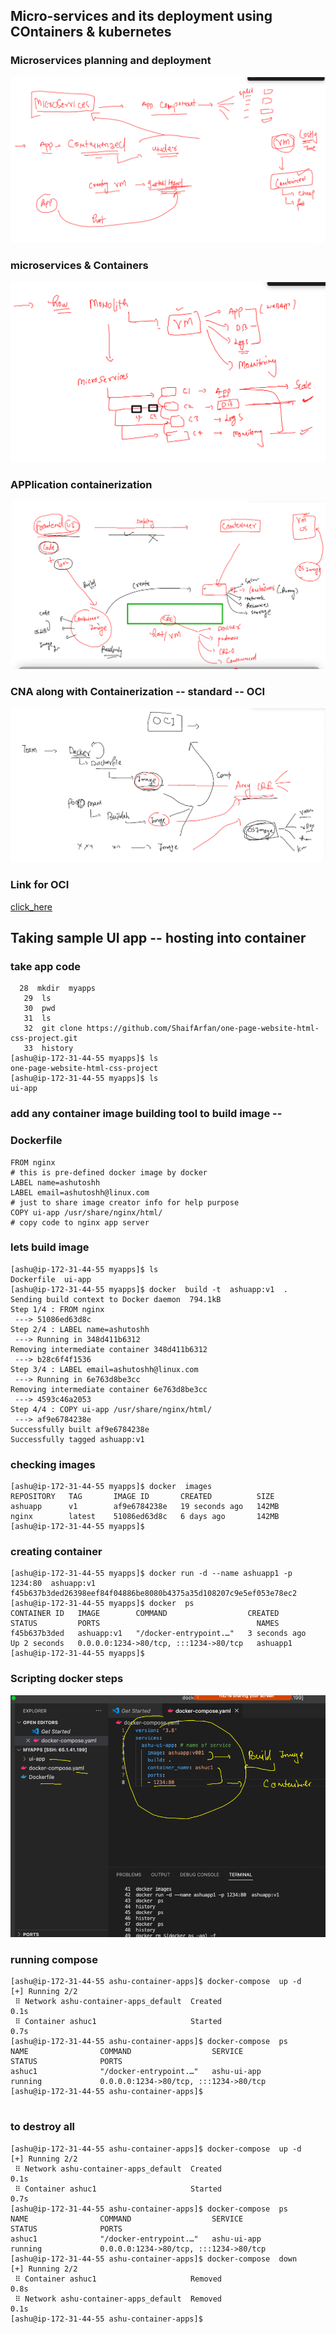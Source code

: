 ##  Micro-services and its deployment using COntainers & kubernetes 

### Microservices planning and deployment 

<img src="micro.png">

### microservices & Containers 

<img src="cont.png">

### APPlication containerization 

<img src="appcont.png">

### CNA along with Containerization --  standard -- OCI 

<img src="oci.png">

### Link for OCI 

[click_here](https://opencontainers.org/)

## Taking sample UI app -- hosting into container 

### take app code 

```
  28  mkdir  myapps 
   29  ls
   30  pwd
   31  ls
   32  git clone https://github.com/ShaifArfan/one-page-website-html-css-project.git
   33  history 
[ashu@ip-172-31-44-55 myapps]$ ls
one-page-website-html-css-project
[ashu@ip-172-31-44-55 myapps]$ ls
ui-app
```

### add any container image building tool to build image -- 

### Dockerfile 

```
FROM nginx 
# this is pre-defined docker image by docker 
LABEL name=ashutoshh
LABEL email=ashutoshh@linux.com 
# just to share image creator info for help purpose 
COPY ui-app /usr/share/nginx/html/
# copy code to nginx app server 
```

### lets build image 

```
[ashu@ip-172-31-44-55 myapps]$ ls
Dockerfile  ui-app
[ashu@ip-172-31-44-55 myapps]$ docker  build -t  ashuapp:v1  . 
Sending build context to Docker daemon  794.1kB
Step 1/4 : FROM nginx
 ---> 51086ed63d8c
Step 2/4 : LABEL name=ashutoshh
 ---> Running in 348d411b6312
Removing intermediate container 348d411b6312
 ---> b28c6f4f1536
Step 3/4 : LABEL email=ashutoshh@linux.com
 ---> Running in 6e763d8be3cc
Removing intermediate container 6e763d8be3cc
 ---> 4593c46a2053
Step 4/4 : COPY ui-app /usr/share/nginx/html/
 ---> af9e6784238e
Successfully built af9e6784238e
Successfully tagged ashuapp:v1
```

### checking images 

```
[ashu@ip-172-31-44-55 myapps]$ docker  images
REPOSITORY   TAG       IMAGE ID       CREATED          SIZE
ashuapp      v1        af9e6784238e   19 seconds ago   142MB
nginx        latest    51086ed63d8c   6 days ago       142MB
[ashu@ip-172-31-44-55 myapps]$ 
```

### creating container 

```
[ashu@ip-172-31-44-55 myapps]$ docker run -d --name ashuapp1 -p 1234:80  ashuapp:v1 
f45b637b3ded26398eef84f04886be8080b4375a35d108207c9e5ef053e78ec2
[ashu@ip-172-31-44-55 myapps]$ docker  ps
CONTAINER ID   IMAGE        COMMAND                  CREATED         STATUS         PORTS                                   NAMES
f45b637b3ded   ashuapp:v1   "/docker-entrypoint.…"   3 seconds ago   Up 2 seconds   0.0.0.0:1234->80/tcp, :::1234->80/tcp   ashuapp1
[ashu@ip-172-31-44-55 myapps]$ 

```

### Scripting docker steps 

<img src="compose.png">

### running compose 

```
[ashu@ip-172-31-44-55 ashu-container-apps]$ docker-compose  up -d
[+] Running 2/2
 ⠿ Network ashu-container-apps_default  Created                                   0.1s
 ⠿ Container ashuc1                     Started                                   0.7s
[ashu@ip-172-31-44-55 ashu-container-apps]$ docker-compose  ps
NAME                COMMAND                  SERVICE             STATUS              PORTS
ashuc1              "/docker-entrypoint.…"   ashu-ui-app         running             0.0.0.0:1234->80/tcp, :::1234->80/tcp
[ashu@ip-172-31-44-55 ashu-container-apps]$ 


```

### to destroy all 

```
[ashu@ip-172-31-44-55 ashu-container-apps]$ docker-compose  up -d
[+] Running 2/2
 ⠿ Network ashu-container-apps_default  Created                                   0.1s
 ⠿ Container ashuc1                     Started                                   0.7s
[ashu@ip-172-31-44-55 ashu-container-apps]$ docker-compose  ps
NAME                COMMAND                  SERVICE             STATUS              PORTS
ashuc1              "/docker-entrypoint.…"   ashu-ui-app         running             0.0.0.0:1234->80/tcp, :::1234->80/tcp
[ashu@ip-172-31-44-55 ashu-container-apps]$ docker-compose  down 
[+] Running 2/2
 ⠿ Container ashuc1                     Removed                                                  0.8s
 ⠿ Network ashu-container-apps_default  Removed                                                  0.1s
[ashu@ip-172-31-44-55 ashu-container-apps]$ 

```



